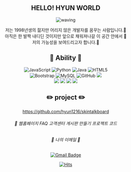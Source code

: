 <div align="center">

## HELLO! HYUN WORLD <a id="hyun">
![waving](https://capsule-render.vercel.app/api?type=waving&height=200&text=HYUN!&fontAlign=80&fontAlignY=40&color=gradient)
  

  저는 1998년생의 젊지만 어리지 않은 개발자를 꿈꾸는 사람입니다.:hatching_chick:<br>
  아직은 한 발짝 내디딘 것이지만 앞으로 채워져나갈 이 공간 안에서 :hatched_chick: <br>
  저의 가능성을 보여드리고자 합니다.:chicken:
  
  
## :cherries:  Ability :cherries:
 
![JavaScript](https://img.shields.io/badge/-JavaScript-black?style=flat-square&logo=javascript)
![Python](https://img.shields.io/badge/-Python-black?style=flat-square&logo=Python)
![Java](https://img.shields.io/badge/-java-E34A86?style=flat-square&logo=java)
![HTML5](https://img.shields.io/badge/-HTML5-E34F26?style=flat-square&logo=html5&logoColor=white)
  <br>
![Bootstrap](https://img.shields.io/badge/-Bootstrap-563D7C?style=flat-square&logo=bootstrap)
![MySQL](https://img.shields.io/badge/-MySQL-black?style=flat-square&logo=mysql)
![GitHub](https://img.shields.io/badge/-GitHub-181717?style=flat-square&logo=github)
<img src="https://img.shields.io/badge/SpringBoot-6DB33F?style=flat-square&logo=Spring&logoColor=white"/></a>
  <br>
<img src="https://img.shields.io/badge/Photoshop-31A8FF?style=flat-square&logo=AdobePhotoshop&logoColor=white"/></a>
<img src="https://img.shields.io/badge/ApacheTomcat-F8DC75?style=flat-square&logo=ApacheTomcat&logoColor=white"/></a>
<img src="https://img.shields.io/badge/CSS-1572B6?style=flat-square&logo=CSSWizardry&logoColor=white"/></a>
<img src="https://img.shields.io/badge/Markdown-000000?style=flat-square&logo=Markdown&logoColor=white"/></a>


## :pencil2:  project :pencil2:

https://github.com/hyun1216/skintalkboard <br>
###### :yellow_heart: 웹홈페이지 FAQ 고객센터 게시판 만들기 프로젝트 코드




###### <p align='center'> :raising_hand: 나의 이메일 :raising_hand: </p>

[![Gmail Badge](https://img.shields.io/badge/-dnlwlsl10@naver.com-92A8D1?style=flat-square&logo=Minutemailer&logoColor=white&link=mailto:dnlwlsl10@naver.com)](mailto:dnlwlsl10@naver.com)



[![Hits](https://hits.seeyoufarm.com/api/count/incr/badge.svg?url=https%3A%2F%2Fgithub.com%2Fhyun1216%2Fhyun1216&count_bg=%2392A8D1&title_bg=%23F7CAC9&icon=tinder.svg&icon_color=%23FFFFFF&title=HELLO&edge_flat=true)](https://hits.seeyoufarm.com)



